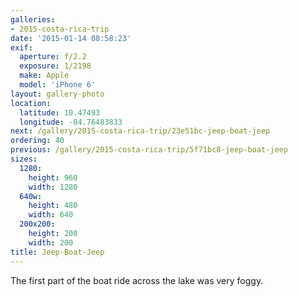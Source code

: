 ```yaml
---
galleries:
- 2015-costa-rica-trip
date: '2015-01-14 08:58:23'
exif:
  aperture: f/2.2
  exposure: 1/2198
  make: Apple
  model: 'iPhone 6'
layout: gallery-photo
location:
  latitude: 10.47493
  longitude: -84.76483833
next: /gallery/2015-costa-rica-trip/23e51bc-jeep-boat-jeep
ordering: 40
previous: /gallery/2015-costa-rica-trip/5f71bc8-jeep-boat-jeep
sizes:
  1280:
    height: 960
    width: 1280
  640w:
    height: 480
    width: 640
  200x200:
    height: 200
    width: 200
title: Jeep-Boat-Jeep
---
```


The first part of the boat ride across the lake was very foggy.
